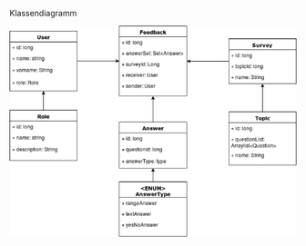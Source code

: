 Klassendiagramm

![alt text](https://github.com/srothPuzzle/FeedbackTool/blob/master/2_konzeption/Klassendiagramm/Klassendiagramm.png)
